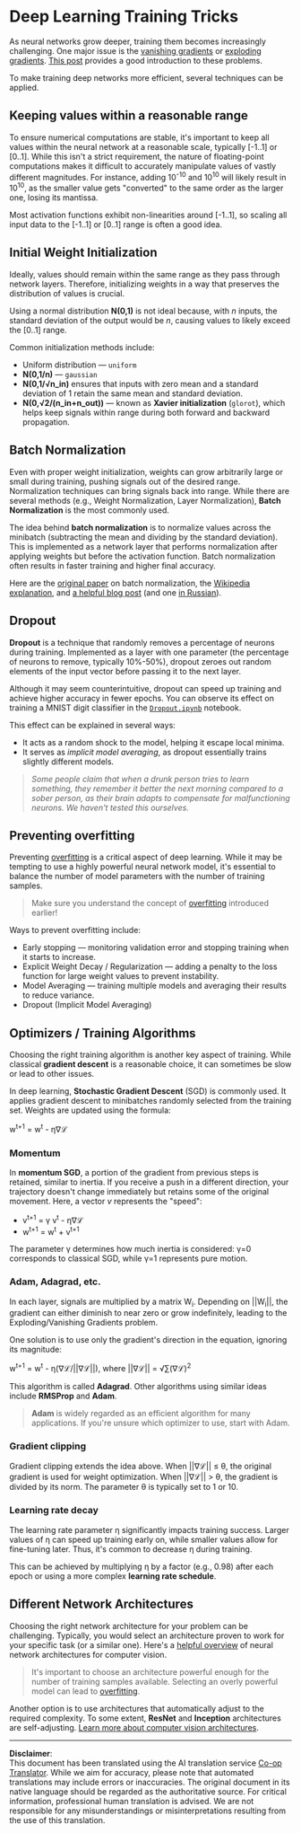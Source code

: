<!--
CO_OP_TRANSLATOR_METADATA:
{
  "original_hash": "ae074cd940fc2f4dc24fc07b66ccbd99",
  "translation_date": "2025-08-31T17:37:47+00:00",
  "source_file": "lessons/4-ComputerVision/08-TransferLearning/TrainingTricks.md",
  "language_code": "en"
}
-->
# Deep Learning Training Tricks

As neural networks grow deeper, training them becomes increasingly challenging. One major issue is the [vanishing gradients](https://en.wikipedia.org/wiki/Vanishing_gradient_problem) or [exploding gradients](https://deepai.org/machine-learning-glossary-and-terms/exploding-gradient-problem#:~:text=Exploding%20gradients%20are%20a%20problem,updates%20are%20small%20and%20controlled.). [This post](https://towardsdatascience.com/the-vanishing-exploding-gradient-problem-in-deep-neural-networks-191358470c11) provides a good introduction to these problems.

To make training deep networks more efficient, several techniques can be applied.

## Keeping values within a reasonable range

To ensure numerical computations are stable, it's important to keep all values within the neural network at a reasonable scale, typically [-1..1] or [0..1]. While this isn't a strict requirement, the nature of floating-point computations makes it difficult to accurately manipulate values of vastly different magnitudes. For instance, adding 10<sup>-10</sup> and 10<sup>10</sup> will likely result in 10<sup>10</sup>, as the smaller value gets "converted" to the same order as the larger one, losing its mantissa.

Most activation functions exhibit non-linearities around [-1..1], so scaling all input data to the [-1..1] or [0..1] range is often a good idea.

## Initial Weight Initialization

Ideally, values should remain within the same range as they pass through network layers. Therefore, initializing weights in a way that preserves the distribution of values is crucial.

Using a normal distribution **N(0,1)** is not ideal because, with *n* inputs, the standard deviation of the output would be *n*, causing values to likely exceed the [0..1] range.

Common initialization methods include:

- Uniform distribution — `uniform`
- **N(0,1/n)** — `gaussian`
- **N(0,1/√n_in)** ensures that inputs with zero mean and a standard deviation of 1 retain the same mean and standard deviation.
- **N(0,√2/(n_in+n_out))** — known as **Xavier initialization** (`glorot`), which helps keep signals within range during both forward and backward propagation.

## Batch Normalization

Even with proper weight initialization, weights can grow arbitrarily large or small during training, pushing signals out of the desired range. Normalization techniques can bring signals back into range. While there are several methods (e.g., Weight Normalization, Layer Normalization), **Batch Normalization** is the most commonly used.

The idea behind **batch normalization** is to normalize values across the minibatch (subtracting the mean and dividing by the standard deviation). This is implemented as a network layer that performs normalization after applying weights but before the activation function. Batch normalization often results in faster training and higher final accuracy.

Here are the [original paper](https://arxiv.org/pdf/1502.03167.pdf) on batch normalization, the [Wikipedia explanation](https://en.wikipedia.org/wiki/Batch_normalization), and [a helpful blog post](https://towardsdatascience.com/batch-normalization-in-3-levels-of-understanding-14c2da90a338) (and one [in Russian](https://habrahabr.ru/post/309302/)).

## Dropout

**Dropout** is a technique that randomly removes a percentage of neurons during training. Implemented as a layer with one parameter (the percentage of neurons to remove, typically 10%-50%), dropout zeroes out random elements of the input vector before passing it to the next layer.

Although it may seem counterintuitive, dropout can speed up training and achieve higher accuracy in fewer epochs. You can observe its effect on training a MNIST digit classifier in the [`Dropout.ipynb`](Dropout.ipynb) notebook.

This effect can be explained in several ways:

- It acts as a random shock to the model, helping it escape local minima.
- It serves as *implicit model averaging*, as dropout essentially trains slightly different models.

> *Some people claim that when a drunk person tries to learn something, they remember it better the next morning compared to a sober person, as their brain adapts to compensate for malfunctioning neurons. We haven't tested this ourselves.*

## Preventing overfitting

Preventing [overfitting](../../3-NeuralNetworks/05-Frameworks/Overfitting.md) is a critical aspect of deep learning. While it may be tempting to use a highly powerful neural network model, it's essential to balance the number of model parameters with the number of training samples.

> Make sure you understand the concept of [overfitting](../../3-NeuralNetworks/05-Frameworks/Overfitting.md) introduced earlier!

Ways to prevent overfitting include:

- Early stopping — monitoring validation error and stopping training when it starts to increase.
- Explicit Weight Decay / Regularization — adding a penalty to the loss function for large weight values to prevent instability.
- Model Averaging — training multiple models and averaging their results to reduce variance.
- Dropout (Implicit Model Averaging)

## Optimizers / Training Algorithms

Choosing the right training algorithm is another key aspect of training. While classical **gradient descent** is a reasonable choice, it can sometimes be slow or lead to other issues.

In deep learning, **Stochastic Gradient Descent** (SGD) is commonly used. It applies gradient descent to minibatches randomly selected from the training set. Weights are updated using the formula:

w<sup>t+1</sup> = w<sup>t</sup> - η∇ℒ

### Momentum

In **momentum SGD**, a portion of the gradient from previous steps is retained, similar to inertia. If you receive a push in a different direction, your trajectory doesn't change immediately but retains some of the original movement. Here, a vector *v* represents the "speed":

- v<sup>t+1</sup> = γ v<sup>t</sup> - η∇ℒ
- w<sup>t+1</sup> = w<sup>t</sup> + v<sup>t+1</sup>

The parameter γ determines how much inertia is considered: γ=0 corresponds to classical SGD, while γ=1 represents pure motion.

### Adam, Adagrad, etc.

In each layer, signals are multiplied by a matrix W<sub>i</sub>. Depending on ||W<sub>i</sub>||, the gradient can either diminish to near zero or grow indefinitely, leading to the Exploding/Vanishing Gradients problem.

One solution is to use only the gradient's direction in the equation, ignoring its magnitude:

w<sup>t+1</sup> = w<sup>t</sup> - η(∇ℒ/||∇ℒ||), where ||∇ℒ|| = √∑(∇ℒ)<sup>2</sup>

This algorithm is called **Adagrad**. Other algorithms using similar ideas include **RMSProp** and **Adam**.

> **Adam** is widely regarded as an efficient algorithm for many applications. If you're unsure which optimizer to use, start with Adam.

### Gradient clipping

Gradient clipping extends the idea above. When ||∇ℒ|| ≤ θ, the original gradient is used for weight optimization. When ||∇ℒ|| > θ, the gradient is divided by its norm. The parameter θ is typically set to 1 or 10.

### Learning rate decay

The learning rate parameter η significantly impacts training success. Larger values of η can speed up training early on, while smaller values allow for fine-tuning later. Thus, it's common to decrease η during training.

This can be achieved by multiplying η by a factor (e.g., 0.98) after each epoch or using a more complex **learning rate schedule**.

## Different Network Architectures

Choosing the right network architecture for your problem can be challenging. Typically, you would select an architecture proven to work for your specific task (or a similar one). Here's a [helpful overview](https://www.topbots.com/a-brief-history-of-neural-network-architectures/) of neural network architectures for computer vision.

> It's important to choose an architecture powerful enough for the number of training samples available. Selecting an overly powerful model can lead to [overfitting](../../3-NeuralNetworks/05-Frameworks/Overfitting.md).

Another option is to use architectures that automatically adjust to the required complexity. To some extent, **ResNet** and **Inception** architectures are self-adjusting. [Learn more about computer vision architectures](../07-ConvNets/CNN_Architectures.md).

---

**Disclaimer**:  
This document has been translated using the AI translation service [Co-op Translator](https://github.com/Azure/co-op-translator). While we aim for accuracy, please note that automated translations may include errors or inaccuracies. The original document in its native language should be regarded as the authoritative source. For critical information, professional human translation is advised. We are not responsible for any misunderstandings or misinterpretations resulting from the use of this translation.